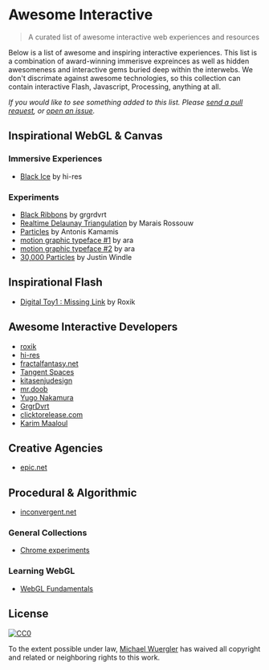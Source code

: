 # Awesome Interactive
> A curated list of awesome interactive web experiences and resources

Below is a list of awesome and inspiring interactive experiences. This list is a combination of award-winning immerisve expreinces as well as hidden awesomeness and interactive gems buried deep within the interwebs. We don't discrimate against awesome technologies, so this collection can contain interactive Flash, Javascript, Processing, anything at all. 

*If you would like to see something added to this list. Please [send a pull request](https://github.com/radiovisual/awesome-interactive/pulls), or [open an issue](https://github.com/radiovisual/awesome-interactive/issues).* 

## Inspirational WebGL & Canvas

### Immersive Experiences

- [Black Ice](http://void.hi-res.net/blackice) by hi-res

### Experiments

- [Black Ribbons](http://grgrdvrt.com/miam/sweet_dream/) by grgrdvrt
- [Realtime Delaunay Triangulation](http://codepen.io/marais/pen/obErWq) by Marais Rossouw
- [Particles](http://codepen.io/antoniskamamis/pen/ECrKd) by Antonis Kamamis
- [motion graphic typeface #1](http://codepen.io/ara_node/pen/nuJCG) by ara
- [motion graphic typeface #2](http://codepen.io/ara_node/pen/EwfpL) by ara
- [30,000 Particles](http://codepen.io/soulwire/pen/Ffvlo) by Justin Windle

## Inspirational Flash

- [Digital Toy1 : Missing Link](http://roxik.com/v/5/) by Roxik

## Awesome Interactive Developers

- [roxik](http://roxik.com/)
- [hi-res](http://hi-res.net/)
- [fractalfantasy.net](http://fractalfantasy.net/)
- [Tangent Spaces](http://tangentspaces.co.uk/)
- [kitasenjudesign](http://kitasenjudesign.com/)
- [mr.doob](http://mrdoob.com/)
- [Yugo Nakamura](http://www.yugop.com/)
- [GrgrDvrt](http://grgrdvrt.com/)
- [clicktorelease.com](http://www.clicktorelease.com/)
- [Karim Maaloul](http://codepen.io/Yakudoo/)

## Creative Agencies

- [epic.net](http://epic.net/eng/)

## Procedural & Algorithmic 

- [inconvergent.net](http://inconvergent.net/)

### General Collections

- [Chrome experiments](https://www.chromeexperiments.com/)

### Learning WebGL

- [WebGL Fundamentals](http://webglfundamentals.org/)

## License

[![CC0](http://i.creativecommons.org/p/zero/1.0/88x31.png)](http://creativecommons.org/publicdomain/zero/1.0/)

To the extent possible under law, [Michael Wuergler](http://numetriclabs.com) has waived all copyright and related or neighboring rights to this work.
